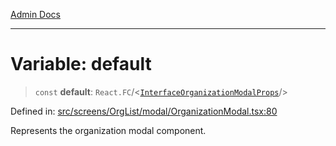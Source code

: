 [Admin Docs](/)

***

# Variable: default

> `const` **default**: `React.FC`/<[`InterfaceOrganizationModalProps`](screens/OrgList/modal/OrganizationModal/README/interfaces/InterfaceOrganizationModalProps.md)/>

Defined in: [src/screens/OrgList/modal/OrganizationModal.tsx:80](https://github.com/PalisadoesFoundation/talawa-admin/blob/main/src/screens/OrgList/modal/OrganizationModal.tsx#L80)

Represents the organization modal component.
